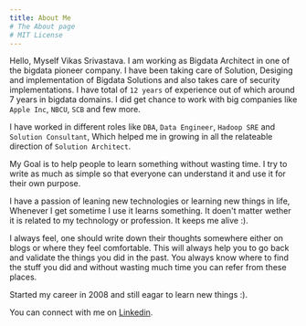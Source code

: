 ```yaml
---
title: About Me
# The About page
# MIT License
---
```


Hello, Myself Vikas Srivastava. I am working as Bigdata Architect in one of the bigdata pioneer company. I have been taking care of Solution, Desiging and implementation of Bigdata Solutions and also takes care of security implementations. I have total of `12 years` of experience out of which around 7 years in bigdata domains. I did get chance to work with big companies like `Apple Inc`, `NBCU`, `SCB` and few more.

I have worked in different roles like `DBA`, `Data Engineer`, `Hadoop SRE` and `Solution Consultant`, Which helped me in growing in all the relateable direction of `Solution Architect`.

My Goal is to help people to learn something without wasting time. I try to write as much as simple so that everyone can understand it and use it for their own purpose.

I have a passion of leaning new technologies or learning new things in life, Whenever I get sometime I use it learns something. It doen't matter wether it is related to my technology or profession. It keeps me alive :). 

I always feel, one should write down their thoughts somewhere either on blogs or where they feel comfortable. This will always help you to go back and validate the things you did in the past. You always know where to find the stuff you did and without wasting much time you can refer from these places.

Started my career in 2008 and still eagar to learn new things :).

You can connect with me on [Linkedin](https://www.linkedin.com/in/vikas-srivastava-21060819).
